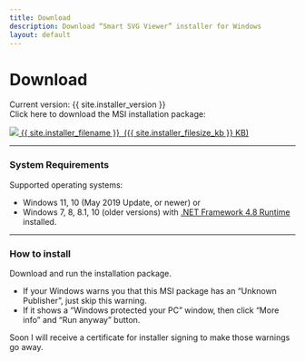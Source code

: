 ```yaml
---
title: Download
description: Download “Smart SVG Viewer” installer for Windows
layout: default
---
```


# Download
Current version: {{ site.installer_version }}\
Click here to download the MSI installation package:

<a class="btn" href="{{ site.installer_url }}">
  <img src="{{ '/images/icon_download.svg' | relative_url }}" /><span> {{ site.installer_filename }} &nbsp;({{ site.installer_filesize_kb }} KB)</span>
</a>

- - - -
### System Requirements
Supported operating systems:
- Windows 11, 10 (May 2019 Update, or newer) or
- Windows 7, 8, 8.1, 10 (older versions) with [.NET Framework 4.8 Runtime](https://dotnet.microsoft.com/download/dotnet-framework) installed.

- - - -
### How to install
Download and run the installation package.
- If your Windows warns you that this MSI package has an “Unknown Publisher”, just skip this warning.
- If it shows а “Windows protected your PC” window, then click “More info” and “Run anyway” button.

Soon I will receive a certificate for installer signing to make those warnings go away.
